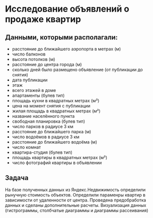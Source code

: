 # Исследование объявлений о продаже квартир

## Данными, которыми располагали:

- расстояние до ближайшего аэропорта в метрах (м)
- число балконов
- высота потолков (м)
- расстояние до центра города (м)
- сколько дней было размещено объявление (от публикации до снятия)
- дата публикации
- этаж
- всего этажей в доме
- апартаменты (булев тип)
- площадь кухни в квадратных метрах (м²)
- цена на момент снятия с публикации
- жилая площадь в квадратных метрах (м²)
- название населённого пункта
- свободная планировка (булев тип)
- число парков в радиусе 3 км
- расстояние до ближайшего парка (м)
- число водоёмов в радиусе 3 км
- расстояние до ближайшего водоёма (м)
- число комнат
- квартира-студия (булев тип)
- площадь квартиры в квадратных метрах (м²)
- число фотографий квартиры в объявлении

## Задача

На базе полученных данных из Яндекс.Недвижимость определили рынучную стоимость объектов. Определили параменры квартир в зависимости от удаленности от центра. Проведена предобработка данных и сделаны дополнительные расчеты. Визуализация данных (гистрограммы, столбчатые диаграммы и диаграммы рассеивания)

